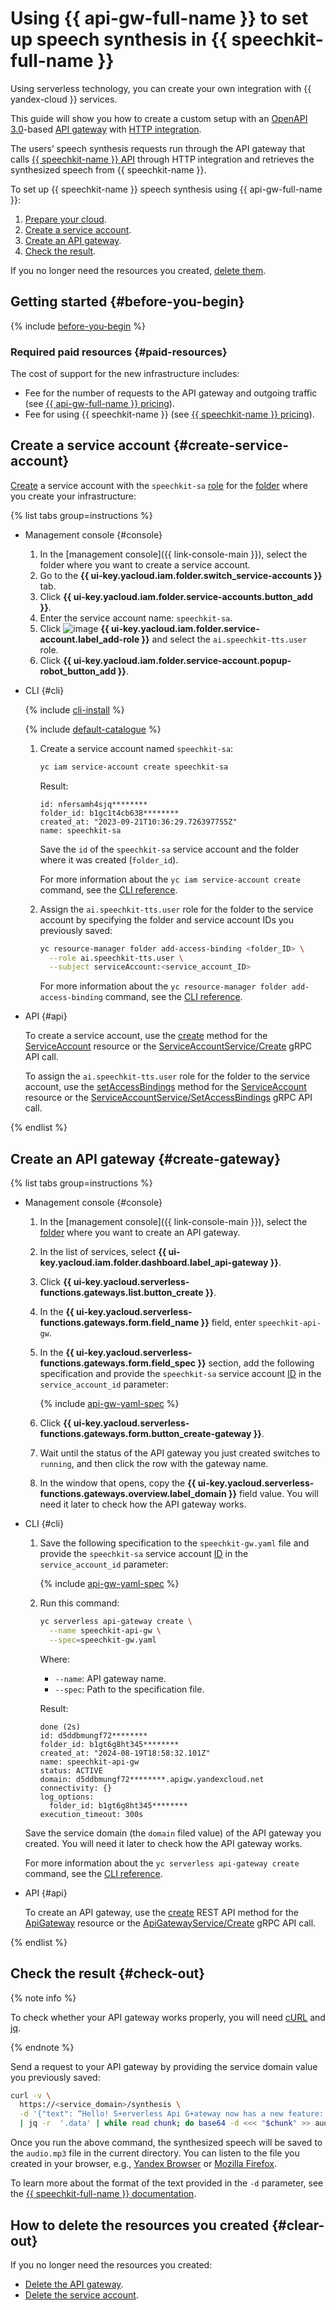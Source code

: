 # Using {{ api-gw-full-name }} to set up speech synthesis in {{ speechkit-full-name }}

Using serverless technology, you can create your own integration with {{ yandex-cloud }} services.

This guide will show you how to create a custom setup with an [OpenAPI 3.0](https://github.com/OAI/OpenAPI-Specification)-based [API gateway](../../api-gateway/concepts/index.md) with [HTTP integration](../../api-gateway/concepts/extensions/http.md). 

The users’ speech synthesis requests run through the API gateway that calls [{{ speechkit-name }} API](../../speechkit/concepts/api.md) through HTTP integration and retrieves the synthesized speech from {{ speechkit-name }}.

To set up {{ speechkit-name }} speech synthesis using {{ api-gw-full-name }}:

1. [Prepare your cloud](#before-you-begin).
1. [Create a service account](#create-service-account).
1. [Create an API gateway](#create-gateway).
1. [Check the result](#check-out).

If you no longer need the resources you created, [delete them](#clear-out).


## Getting started {#before-you-begin}

{% include [before-you-begin](../_tutorials_includes/before-you-begin.md) %}


### Required paid resources {#paid-resources}

The cost of support for the new infrastructure includes:

* Fee for the number of requests to the API gateway and outgoing traffic (see [{{ api-gw-full-name }} pricing](../../api-gateway/pricing.md)).
* Fee for using {{ speechkit-name }} (see [{{ speechkit-name }} pricing](../../speechkit/pricing.md)).


## Create a service account {#create-service-account}

[Create](../../iam/operations/sa/create.md) a service account with the `speechkit-sa` [role](../../speechkit/security/index.md#ai-speechkit-tts-user) for the [folder](../../resource-manager/concepts/resources-hierarchy.md#folder) where you create your infrastructure:

{% list tabs group=instructions %}

- Management console {#console}

  1. In the [management console]({{ link-console-main }}), select the folder where you want to create a service account.
  1. Go to the **{{ ui-key.yacloud.iam.folder.switch_service-accounts }}** tab.
  1. Click **{{ ui-key.yacloud.iam.folder.service-accounts.button_add }}**.
  1. Enter the service account name: `speechkit-sa`.
  1. Click ![image](../../_assets/console-icons/plus.svg) **{{ ui-key.yacloud.iam.folder.service-account.label_add-role }}** and select the `ai.speechkit-tts.user` role.
  1. Click **{{ ui-key.yacloud.iam.folder.service-account.popup-robot_button_add }}**.

- CLI {#cli}

  {% include [cli-install](../../_includes/cli-install.md) %}

  {% include [default-catalogue](../../_includes/default-catalogue.md) %}

  1. Create a service account named `speechkit-sa`:

      ```bash
      yc iam service-account create speechkit-sa
      ```

      Result:

      ```
      id: nfersamh4sjq********
      folder_id: b1gc1t4cb638********
      created_at: "2023-09-21T10:36:29.726397755Z"
      name: speechkit-sa
      ```

      Save the `id` of the `speechkit-sa` service account and the folder where it was created (`folder_id`).

      For more information about the `yc iam service-account create` command, see the [CLI reference](../../cli/cli-ref/managed-services/iam/service-account/create.md).

  1. Assign the `ai.speechkit-tts.user` role for the folder to the service account by specifying the folder and service account IDs you previously saved:

      ```bash
      yc resource-manager folder add-access-binding <folder_ID> \
        --role ai.speechkit-tts.user \
        --subject serviceAccount:<service_account_ID>
      ```

      For more information about the `yc resource-manager folder add-access-binding` command, see the [CLI reference](../../cli/cli-ref/managed-services/resource-manager/folder/add-access-binding.md).

- API {#api}

  To create a service account, use the [create](../../iam/api-ref/ServiceAccount/create.md) method for the [ServiceAccount](../../iam/api-ref/ServiceAccount/index.md) resource or the [ServiceAccountService/Create](../../iam/api-ref/grpc/ServiceAccount/create.md) gRPC API call.

  To assign the `ai.speechkit-tts.user` role for the folder to the service account, use the [setAccessBindings](../../iam/api-ref/ServiceAccount/setAccessBindings.md) method for the [ServiceAccount](../../iam/api-ref/ServiceAccount/index.md) resource or the [ServiceAccountService/SetAccessBindings](../../iam/api-ref/grpc/ServiceAccount/setAccessBindings.md) gRPC API call.

{% endlist %}


## Create an API gateway {#create-gateway}

{% list tabs group=instructions %}

- Management console {#console}

  1. In the [management console]({{ link-console-main }}), select the [folder](../../resource-manager/concepts/resources-hierarchy.md#folder) where you want to create an API gateway.
  1. In the list of services, select **{{ ui-key.yacloud.iam.folder.dashboard.label_api-gateway }}**.
  1. Click **{{ ui-key.yacloud.serverless-functions.gateways.list.button_create }}**.
  1. In the **{{ ui-key.yacloud.serverless-functions.gateways.form.field_name }}** field, enter `speechkit-api-gw`.
  1. In the **{{ ui-key.yacloud.serverless-functions.gateways.form.field_spec }}** section, add the following specification and provide the `speechkit-sa` service account [ID](../../iam/operations/sa/get-id.md) in the `service_account_id` parameter:

      {% include [api-gw-yaml-spec](../_tutorials_includes/speechkit-integrarion-via-agi-gw/api-gw-yaml-spec.md) %}

  1. Click **{{ ui-key.yacloud.serverless-functions.gateways.form.button_create-gateway }}**.
  1. Wait until the status of the API gateway you just created switches to `running`, and then click the row with the gateway name.
  1. In the window that opens, copy the **{{ ui-key.yacloud.serverless-functions.gateways.overview.label_domain }}** field value. You will need it later to check how the API gateway works.

- CLI {#cli}

  1. Save the following specification to the `speechkit-gw.yaml` file and provide the `speechkit-sa` service account [ID](../../iam/operations/sa/get-id.md) in the `service_account_id` parameter:

      {% include [api-gw-yaml-spec](../_tutorials_includes/speechkit-integrarion-via-agi-gw/api-gw-yaml-spec.md) %}

  1. Run this command:

     ```bash
     yc serverless api-gateway create \
       --name speechkit-api-gw \
       --spec=speechkit-gw.yaml
     ```

     Where:
     * `--name`: API gateway name.
     * `--spec`: Path to the specification file.

     Result:

     ```text
     done (2s)
     id: d5ddbmungf72********
     folder_id: b1gt6g8ht345********
     created_at: "2024-08-19T18:58:32.101Z"
     name: speechkit-api-gw
     status: ACTIVE
     domain: d5ddbmungf72********.apigw.yandexcloud.net
     connectivity: {}
     log_options:
       folder_id: b1gt6g8ht345********
     execution_timeout: 300s
     ```

  Save the service domain (the `domain` filed value) of the API gateway you created. You will need it later to check how the API gateway works.

  For more information about the `yc serverless api-gateway create` command, see the [CLI reference](../../cli/cli-ref/managed-services/serverless/api-gateway/create.md).

- API {#api}

  To create an API gateway, use the [create](../../api-gateway/apigateway/api-ref/ApiGateway/create.md) REST API method for the [ApiGateway](../../api-gateway/apigateway/api-ref/ApiGateway/index.md) resource or the [ApiGatewayService/Create](../../api-gateway/apigateway/api-ref/grpc/ApiGateway/create.md) gRPC API call.

{% endlist %}


## Check the result {#check-out}

{% note info %}

To check whether your API gateway works properly, you will need [cURL](https://curl.haxx.se) and [jq](https://github.com/jqlang/jq).

{% endnote %}

Send a request to your API gateway by providing the service domain value you previously saved:

```bash
curl -v \
  https://<service_domain>/synthesis \
  -d '{"text": “Hello! S+erverless Api G+ateway now has a new feature: converting HTTP request or response body!"}' \
  | jq -r  '.data' | while read chunk; do base64 -d <<< "$chunk" >> audio.mp3; done
```

Once you run the above command, the synthesized speech will be saved to the `audio.mp3` file in the current directory. You can listen to the file you created in your browser, e.g., [Yandex Browser](https://browser.yandex.ru) or [Mozilla Firefox](http://www.mozilla.org).

To learn more about the format of the text provided in the `-d` parameter, see the [{{ speechkit-full-name }} documentation](../../speechkit/tts/request.md).


## How to delete the resources you created {#clear-out}

If you no longer need the resources you created:

* [Delete the API gateway](../../api-gateway/operations/api-gw-delete.md).
* [Delete the service account](../../iam/operations/sa/delete.md).